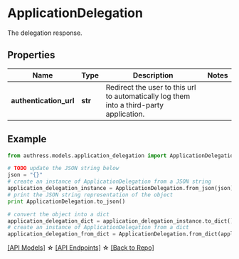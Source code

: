 # ApplicationDelegation

The delegation response.

## Properties
Name | Type | Description | Notes
------------ | ------------- | ------------- | -------------
**authentication_url** | **str** | Redirect the user to this url to automatically log them into a third-party application. | 

## Example

```python
from authress.models.application_delegation import ApplicationDelegation

# TODO update the JSON string below
json = "{}"
# create an instance of ApplicationDelegation from a JSON string
application_delegation_instance = ApplicationDelegation.from_json(json)
# print the JSON string representation of the object
print ApplicationDelegation.to_json()

# convert the object into a dict
application_delegation_dict = application_delegation_instance.to_dict()
# create an instance of ApplicationDelegation from a dict
application_delegation_from_dict = ApplicationDelegation.from_dict(application_delegation_dict)
```
[[API Models]](./README.md#documentation-for-models) ☆ [[API Endpoints]](./README.md#documentation-for-api-endpoints) ☆ [[Back to Repo]](../README.md)


